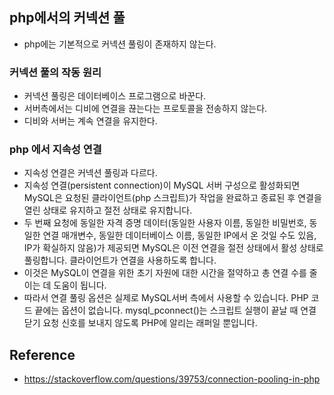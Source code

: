 ## php에서의 커넥션 풀
- php에는 기본적으로 커넥션 풀링이 존재하지 않는다.

### 커넥션 풀의 작동 원리
- 커넥션 풀링은 데이터베이스 프로그램으로 바꾼다.
- 서버측에서는 디비에 연결을 끊는다는 프로토콜을 전송하지 않는다.
- 디비와 서버는 계속 연결을 유지한다.

### php 에서 지속성 연결
- 지속성 연결은 커넥션 풀링과 다르다.
- 지속성 연결(persistent connection)이 MySQL 서버 구성으로 활성화되면 MySQL은 요청된 클라이언트(php 스크립트)가 작업을 완료하고 종료된 후 연결을 열린 상태로 유지하고 절전 상태로 유지합니다.
- 두 번째 요청에 동일한 자격 증명 데이터(동일한 사용자 이름, 동일한 비밀번호, 동일한 연결 매개변수, 동일한 데이터베이스 이름, 동일한 IP에서 온 것일 수도 있음, IP가 확실하지 않음)가 제공되면 MySQL은 이전 연결을 절전 상태에서 활성 상태로 풀링합니다. 클라이언트가 연결을 사용하도록 합니다.
- 이것은 MySQL이 연결을 위한 초기 자원에 대한 시간을 절약하고 총 연결 수를 줄이는 데 도움이 됩니다.
- 따라서 연결 풀링 옵션은 실제로 MySQL서버 측에서 사용할 수 있습니다. PHP 코드 끝에는 옵션이 없습니다. mysql_pconnect()는 스크립트 실행이 끝날 때 연결 닫기 요청 신호를 보내지 않도록 PHP에 알리는 래퍼일 뿐입니다.

## Reference
- https://stackoverflow.com/questions/39753/connection-pooling-in-php
